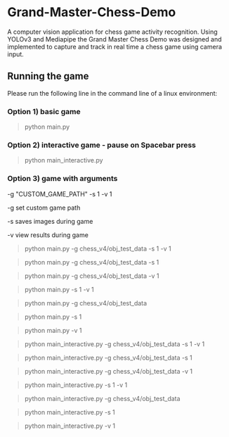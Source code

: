 # Grand-Master-Chess-Demo
A computer vision application for chess game activity recognition. Using YOLOv3 and Mediapipe the Grand Master Chess Demo was designed and implemented to capture and track in real time a chess game using camera input.

## Running the game
Please run the following line in the command line of a linux environment:

### Option 1) basic game
> python main.py 
### Option 2) interactive game - pause on Spacebar press
> python main_interactive.py 
### Option 3) game with arguments

-g "CUSTOM_GAME_PATH" -s 1 -v 1 

-g set custom game path

-s saves images during game

-v view results during game

> python main.py -g chess_v4/obj_test_data -s 1 -v 1

> python main.py -g chess_v4/obj_test_data -s 1

> python main.py -g chess_v4/obj_test_data -v 1

> python main.py -s 1 -v 1

> python main.py -g chess_v4/obj_test_data

> python main.py -s 1

> python main.py -v 1

> python main_interactive.py -g chess_v4/obj_test_data -s 1 -v 1

> python main_interactive.py -g chess_v4/obj_test_data -s 1

> python main_interactive.py -g chess_v4/obj_test_data -v 1

> python main_interactive.py -s 1 -v 1

> python main_interactive.py -g chess_v4/obj_test_data

> python main_interactive.py -s 1

> python main_interactive.py -v 1
